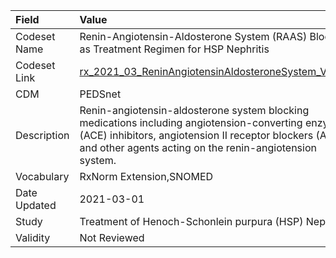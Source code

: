 |Field        |Value                                                                                                                                                                                                                    |
|:------------|:------------------------------------------------------------------------------------------------------------------------------------------------------------------------------------------------------------------------|
|Codeset Name |Renin-Angiotensin-Aldosterone System (RAAS) Blockers as Treatment Regimen for HSP Nephritis                                                                                                                              |
|Codeset Link |[rx_2021_03_ReninAngiotensinAldosteroneSystem_V2.csv](https://github.com/PEDSnet/Variable-Dictionary/blob/main/drugs/rx_2021_03_ReninAngiotensinAldosteroneSystem_V2.csv)                                                |
|CDM          |PEDSnet                                                                                                                                                                                                                  |
|Description  |Renin-angiotensin-aldosterone system blocking medications including angiotension-converting enzyme (ACE) inhibitors, angiotension II receptor blockers (ARBs), and other agents acting on the renin-angiotension system. |
|Vocabulary   |RxNorm Extension,SNOMED                                                                                                                                                                                                  |
|Date Updated |2021-03-01                                                                                                                                                                                                               |
|Study        |Treatment of Henoch-Schonlein purpura (HSP) Nephritis                                                                                                                                                                    |
|Validity     |Not Reviewed                                                                                                                                                                                                             |

